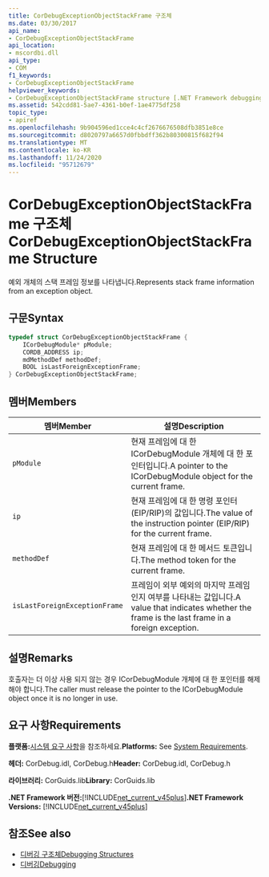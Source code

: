 ```yaml
---
title: CorDebugExceptionObjectStackFrame 구조체
ms.date: 03/30/2017
api_name:
- CorDebugExceptionObjectStackFrame
api_location:
- mscordbi.dll
api_type:
- COM
f1_keywords:
- CorDebugExceptionObjectStackFrame
helpviewer_keywords:
- CorDebugExceptionObjectStackFrame structure [.NET Framework debugging]
ms.assetid: 542cdd81-5ae7-4361-b0ef-1ae4775df258
topic_type:
- apiref
ms.openlocfilehash: 9b904596ed1cce4c4cf2676676508dfb3851e8ce
ms.sourcegitcommit: d8020797a6657d0fbbdff362b80300815f682f94
ms.translationtype: MT
ms.contentlocale: ko-KR
ms.lasthandoff: 11/24/2020
ms.locfileid: "95712679"
---
```

# <a name="cordebugexceptionobjectstackframe-structure"></a><span data-ttu-id="25a57-102">CorDebugExceptionObjectStackFrame 구조체</span><span class="sxs-lookup"><span data-stu-id="25a57-102">CorDebugExceptionObjectStackFrame Structure</span></span>

<span data-ttu-id="25a57-103">예외 개체의 스택 프레임 정보를 나타냅니다.</span><span class="sxs-lookup"><span data-stu-id="25a57-103">Represents stack frame information from an exception object.</span></span>  
  
## <a name="syntax"></a><span data-ttu-id="25a57-104">구문</span><span class="sxs-lookup"><span data-stu-id="25a57-104">Syntax</span></span>  
  
```cpp  
typedef struct CorDebugExceptionObjectStackFrame {  
    ICorDebugModule* pModule;  
    CORDB_ADDRESS ip;  
    mdMethodDef methodDef;  
    BOOL isLastForeignExceptionFrame;  
} CorDebugExceptionObjectStackFrame;  
```  
  
## <a name="members"></a><span data-ttu-id="25a57-105">멤버</span><span class="sxs-lookup"><span data-stu-id="25a57-105">Members</span></span>  
  
|<span data-ttu-id="25a57-106">멤버</span><span class="sxs-lookup"><span data-stu-id="25a57-106">Member</span></span>|<span data-ttu-id="25a57-107">설명</span><span class="sxs-lookup"><span data-stu-id="25a57-107">Description</span></span>|  
|------------|-----------------|  
|`pModule`|<span data-ttu-id="25a57-108">현재 프레임에 대 한 ICorDebugModule 개체에 대 한 포인터입니다.</span><span class="sxs-lookup"><span data-stu-id="25a57-108">A pointer to the ICorDebugModule object for the current frame.</span></span>|  
|`ip`|<span data-ttu-id="25a57-109">현재 프레임에 대 한 명령 포인터 (EIP/RIP)의 값입니다.</span><span class="sxs-lookup"><span data-stu-id="25a57-109">The value of the instruction pointer (EIP/RIP) for the current frame.</span></span>|  
|`methodDef`|<span data-ttu-id="25a57-110">현재 프레임에 대 한 메서드 토큰입니다.</span><span class="sxs-lookup"><span data-stu-id="25a57-110">The method token for the current frame.</span></span>|  
|`isLastForeignExceptionFrame`|<span data-ttu-id="25a57-111">프레임이 외부 예외의 마지막 프레임 인지 여부를 나타내는 값입니다.</span><span class="sxs-lookup"><span data-stu-id="25a57-111">A value that indicates whether the frame is the last frame in a foreign exception.</span></span>|  
  
## <a name="remarks"></a><span data-ttu-id="25a57-112">설명</span><span class="sxs-lookup"><span data-stu-id="25a57-112">Remarks</span></span>  

 <span data-ttu-id="25a57-113">호출자는 더 이상 사용 되지 않는 경우 ICorDebugModule 개체에 대 한 포인터를 해제 해야 합니다.</span><span class="sxs-lookup"><span data-stu-id="25a57-113">The caller must release the pointer to the ICorDebugModule object once it is no longer in use.</span></span>  
  
## <a name="requirements"></a><span data-ttu-id="25a57-114">요구 사항</span><span class="sxs-lookup"><span data-stu-id="25a57-114">Requirements</span></span>  

 <span data-ttu-id="25a57-115">**플랫폼:**[시스템 요구 사항](../../get-started/system-requirements.md)을 참조하세요.</span><span class="sxs-lookup"><span data-stu-id="25a57-115">**Platforms:** See [System Requirements](../../get-started/system-requirements.md).</span></span>  
  
 <span data-ttu-id="25a57-116">**헤더:** CorDebug.idl, CorDebug.h</span><span class="sxs-lookup"><span data-stu-id="25a57-116">**Header:** CorDebug.idl, CorDebug.h</span></span>  
  
 <span data-ttu-id="25a57-117">**라이브러리:** CorGuids.lib</span><span class="sxs-lookup"><span data-stu-id="25a57-117">**Library:** CorGuids.lib</span></span>  
  
 <span data-ttu-id="25a57-118">**.NET Framework 버전:**[!INCLUDE[net_current_v45plus](../../../../includes/net-current-v45plus-md.md)]</span><span class="sxs-lookup"><span data-stu-id="25a57-118">**.NET Framework Versions:** [!INCLUDE[net_current_v45plus](../../../../includes/net-current-v45plus-md.md)]</span></span>  
  
## <a name="see-also"></a><span data-ttu-id="25a57-119">참조</span><span class="sxs-lookup"><span data-stu-id="25a57-119">See also</span></span>

- [<span data-ttu-id="25a57-120">디버깅 구조체</span><span class="sxs-lookup"><span data-stu-id="25a57-120">Debugging Structures</span></span>](debugging-structures.md)
- [<span data-ttu-id="25a57-121">디버깅</span><span class="sxs-lookup"><span data-stu-id="25a57-121">Debugging</span></span>](index.md)
